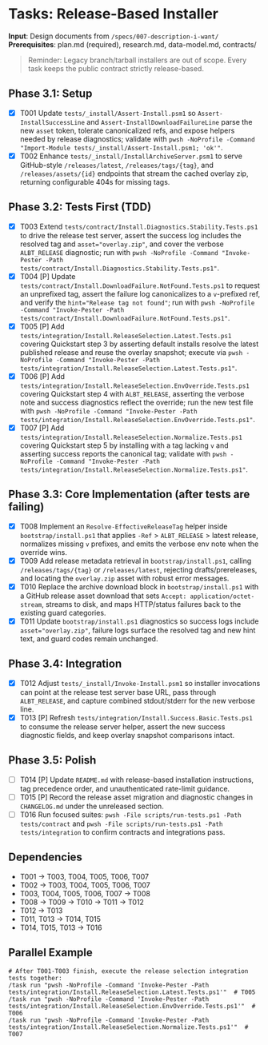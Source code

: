# Tasks: Release-Based Installer

**Input**: Design documents from `/specs/007-description-i-want/`
**Prerequisites**: plan.md (required), research.md, data-model.md, contracts/

> Reminder: Legacy branch/tarball installers are out of scope. Every task keeps the public contract strictly release-based.

## Phase 3.1: Setup
- [x] T001 Update `tests/_install/Assert-Install.psm1` so `Assert-InstallSuccessLine` and `Assert-InstallDownloadFailureLine` parse the new `asset` token, tolerate canonicalized refs, and expose helpers needed by release diagnostics; validate with `pwsh -NoProfile -Command "Import-Module tests/_install/Assert-Install.psm1; 'ok'"`.
- [x] T002 Enhance `tests/_install/InstallArchiveServer.psm1` to serve GitHub-style `/releases/latest`, `/releases/tags/{tag}`, and `/releases/assets/{id}` endpoints that stream the cached overlay zip, returning configurable 404s for missing tags.

## Phase 3.2: Tests First (TDD)
- [x] T003 Extend `tests/contract/Install.Diagnostics.Stability.Tests.ps1` to drive the release test server, assert the success log includes the resolved tag and `asset="overlay.zip"`, and cover the verbose `ALBT_RELEASE` diagnostic; run with `pwsh -NoProfile -Command "Invoke-Pester -Path tests/contract/Install.Diagnostics.Stability.Tests.ps1"`.
- [x] T004 [P] Update `tests/contract/Install.DownloadFailure.NotFound.Tests.ps1` to request an unprefixed tag, assert the failure log canonicalizes to a `v`-prefixed ref, and verify the `hint="Release tag not found"`; run with `pwsh -NoProfile -Command "Invoke-Pester -Path tests/contract/Install.DownloadFailure.NotFound.Tests.ps1"`.
- [x] T005 [P] Add `tests/integration/Install.ReleaseSelection.Latest.Tests.ps1` covering Quickstart step 3 by asserting default installs resolve the latest published release and reuse the overlay snapshot; execute via `pwsh -NoProfile -Command "Invoke-Pester -Path tests/integration/Install.ReleaseSelection.Latest.Tests.ps1"`.
- [x] T006 [P] Add `tests/integration/Install.ReleaseSelection.EnvOverride.Tests.ps1` covering Quickstart step 4 with `ALBT_RELEASE`, asserting the verbose note and success diagnostics reflect the override; run the new test file with `pwsh -NoProfile -Command "Invoke-Pester -Path tests/integration/Install.ReleaseSelection.EnvOverride.Tests.ps1"`.
- [x] T007 [P] Add `tests/integration/Install.ReleaseSelection.Normalize.Tests.ps1` covering Quickstart step 5 by installing with a tag lacking `v` and asserting success reports the canonical tag; validate with `pwsh -NoProfile -Command "Invoke-Pester -Path tests/integration/Install.ReleaseSelection.Normalize.Tests.ps1"`.

## Phase 3.3: Core Implementation (after tests are failing)
- [x] T008 Implement an `Resolve-EffectiveReleaseTag` helper inside `bootstrap/install.ps1` that applies `-Ref` > `ALBT_RELEASE` > latest release, normalizes missing `v` prefixes, and emits the verbose env note when the override wins.
- [x] T009 Add release metadata retrieval in `bootstrap/install.ps1`, calling `/releases/tags/{tag}` or `/releases/latest`, rejecting drafts/prereleases, and locating the `overlay.zip` asset with robust error messages.
- [x] T010 Replace the archive download block in `bootstrap/install.ps1` with a GitHub release asset download that sets `Accept: application/octet-stream`, streams to disk, and maps HTTP/status failures back to the existing guard categories.
- [x] T011 Update `bootstrap/install.ps1` diagnostics so success logs include `asset="overlay.zip"`, failure logs surface the resolved tag and new hint text, and guard codes remain unchanged.

## Phase 3.4: Integration
- [x] T012 Adjust `tests/_install/Invoke-Install.psm1` so installer invocations can point at the release test server base URL, pass through `ALBT_RELEASE`, and capture combined stdout/stderr for the new verbose line.
- [x] T013 [P] Refresh `tests/integration/Install.Success.Basic.Tests.ps1` to consume the release server helper, assert the new success diagnostic fields, and keep overlay snapshot comparisons intact.

## Phase 3.5: Polish
- [ ] T014 [P] Update `README.md` with release-based installation instructions, tag precedence order, and unauthenticated rate-limit guidance.
- [ ] T015 [P] Record the release asset migration and diagnostic changes in `CHANGELOG.md` under the unreleased section.
- [ ] T016 Run focused suites: `pwsh -File scripts/run-tests.ps1 -Path tests/contract` and `pwsh -File scripts/run-tests.ps1 -Path tests/integration` to confirm contracts and integrations pass.

## Dependencies
- T001 → T003, T004, T005, T006, T007
- T002 → T003, T004, T005, T006, T007
- T003, T004, T005, T006, T007 → T008
- T008 → T009 → T010 → T011 → T012
- T012 → T013
- T011, T013 → T014, T015
- T014, T015, T013 → T016

## Parallel Example
```
# After T001-T003 finish, execute the release selection integration tests together:
/task run "pwsh -NoProfile -Command 'Invoke-Pester -Path tests/integration/Install.ReleaseSelection.Latest.Tests.ps1'"  # T005
/task run "pwsh -NoProfile -Command 'Invoke-Pester -Path tests/integration/Install.ReleaseSelection.EnvOverride.Tests.ps1'"  # T006
/task run "pwsh -NoProfile -Command 'Invoke-Pester -Path tests/integration/Install.ReleaseSelection.Normalize.Tests.ps1'"  # T007
```
